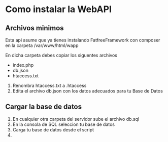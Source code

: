 # Como instalar la WebAPI

## Archivos minimos
Esta api asume que ya tienes instalando FatfreeFramework con composer
en la carpeta /var/www/html/wapp

En dicha carpeta debes copiar los siguentes archivos

- index.php
- db.json
- htaccess.txt

1. Renombra htaccess.txt a .htaccess
2. Edita el archivo db.json con los datos adecuados para tu Base de Datos

## Cargar la base de datos

1. En cualquier otra carpeta del servidor sube el archivo db.sql
2. En la consola de SQL  seleccion tu base de datos
3. Carga tu base de datos desde el script
4.

